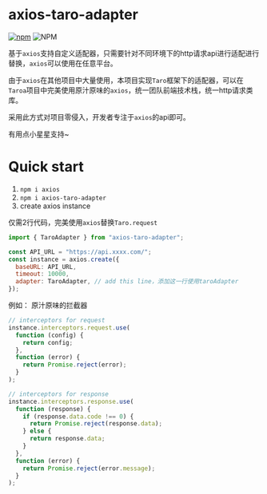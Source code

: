 # axios-taro-adapter
[![npm](https://img.shields.io/npm/v/axios-taro-adapter)](https://www.npmjs.com/package/axios-taro-adapter)
![NPM](https://img.shields.io/npm/l/axios-taro-adapter)

基于`axios`支持自定义适配器，只需要针对不同环境下的http请求api进行适配进行替换，`axios`可以使用在任意平台。  

由于`axios`在其他项目中大量使用，本项目实现`Taro`框架下的适配器，可以在`Taroa`项目中完美使用原汁原味的`axios`，统一团队前端技术栈，统一http请求类库。 

采用此方式对项目零侵入，开发者专注于`axios`的api即可。

有用点小星星支持~

# Quick start
1. `npm i axios`
2. `npm i axios-taro-adapter`
3. create axios instance

仅需2行代码，完美使用`axios`替换`Taro.request`

```js
import { TaroAdapter } from "axios-taro-adapter";

const API_URL = "https://api.xxxx.com/";
const instance = axios.create({
  baseURL: API_URL,
  timeout: 10000,
  adapter: TaroAdapter, // add this line，添加这一行使用taroAdapter
});
```
例如：
原汁原味的拦截器
```js
// interceptors for request
instance.interceptors.request.use(
  function (config) {
    return config;
  },
  function (error) {
    return Promise.reject(error);
  }
);

// interceptors for response
instance.interceptors.response.use(
  function (response) {
    if (response.data.code !== 0) {
      return Promise.reject(response.data);
    } else {
      return response.data;
    }
  },
  function (error) {
    return Promise.reject(error.message);
  }
);
```
